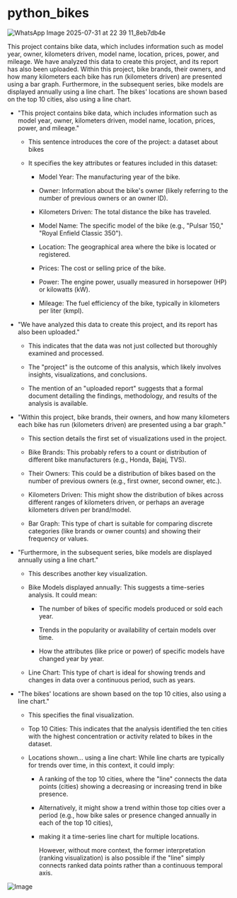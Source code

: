 # python_bikes



![WhatsApp Image 2025-07-31 at 22 39 11_8eb7db4e](https://github.com/user-attachments/assets/e58b908f-779f-4039-beb1-09ee6d116735)


This project contains bike data, which includes information such as model year, owner, kilometers driven, model name, location, prices, power, and mileage. We have analyzed this data to create this project, and its report has also been uploaded. Within this project, bike brands, their owners, and how many kilometers each bike has run (kilometers driven) are presented using a bar graph. Furthermore, in the subsequent series, bike models are displayed annually using a line chart. The bikes' locations are shown based on the top 10 cities, also using a line chart.

 * "This project contains bike data, which includes information such as model year, owner, kilometers driven, model name, location, prices, power, and mileage."
   
   * This sentence introduces the core of the project: a dataset about bikes
     
   * It specifies the key attributes or features included in this dataset:
     
     * Model Year: The manufacturing year of the bike.
       
     * Owner: Information about the bike's owner (likely referring to the number of previous owners or an owner ID).
       
     * Kilometers Driven: The total distance the bike has traveled.
       
     * Model Name: The specific model of the bike (e.g., "Pulsar 150," "Royal Enfield Classic 350").
       
     * Location: The geographical area where the bike is located or registered.
       
     * Prices: The cost or selling price of the bike.
       
     * Power: The engine power, usually measured in horsepower (HP) or kilowatts (kW).
       
     * Mileage: The fuel efficiency of the bike, typically in kilometers per liter (kmpl).
    
       
 * "We have analyzed this data to create this project, and its report has also been uploaded."
   
   * This indicates that the data was not just collected but thoroughly examined and processed.
     
   * The "project" is the outcome of this analysis, which likely involves insights, visualizations, and conclusions.
     
   * The mention of an "uploaded report" suggests that a formal document detailing the findings, methodology, and results of the analysis is available.
  
 * "Within this project, bike brands, their owners, and how many kilometers each bike has run (kilometers driven) are presented using a bar graph."
   
   * This section details the first set of visualizations used in the project.
     
   * Bike Brands: This probably refers to a count or distribution of different bike manufacturers (e.g., Honda, Bajaj, TVS).
     
   * Their Owners: This could be a distribution of bikes based on the number of previous owners (e.g., first owner, second owner, etc.).
     
   * Kilometers Driven: This might show the distribution of bikes across different ranges of kilometers driven, or perhaps an average kilometers driven per brand/model.
  

   * Bar Graph: This type of chart is suitable for comparing discrete categories (like brands or owner counts) and showing their frequency or values.
     
 * "Furthermore, in the subsequent series, bike models are displayed annually using a line chart."

   
   * This describes another key visualization.
     
   * Bike Models displayed annually: This suggests a time-series analysis. It could mean:
     
     * The number of bikes of specific models produced or sold each year.
       
     * Trends in the popularity or availability of certain models over time.
       
     * How the attributes (like price or power) of specific models have changed year by year.
       
   * Line Chart: This type of chart is ideal for showing trends and changes in data over a continuous period, such as years.
  
     
 * "The bikes' locations are shown based on the top 10 cities, also using a line chart."
   
   * This specifies the final visualization.
     
   * Top 10 Cities: This indicates that the analysis identified the ten cities with the highest concentration or activity related to bikes in the dataset.
     
   * Locations shown... using a line chart: While line charts are typically for trends over time, in this context, it could imply:
     
     * A ranking of the top 10 cities, where the "line" connects the data points (cities) showing a decreasing or increasing trend in bike presence.
       
     * Alternatively, it might show a trend within those top cities over a period (e.g., how bike sales or presence changed annually in each of the top 10 cities),
     * making it a time-series line chart for multiple locations.
     
       However, without more context, the former interpretation (ranking visualization) is also possible if the "line" simply connects ranked data points rather than a continuous temporal axis.



![Image](https://github.com/user-attachments/assets/36428588-5c12-4b8d-95ef-3ac97438a039)
